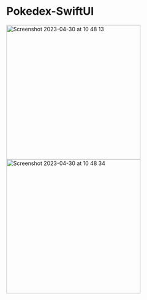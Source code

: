 # Pokedex-SwiftUI

<div>
<img width="350" alt="Screenshot 2023-04-30 at 10 48 13" src="https://user-images.githubusercontent.com/42000136/235356557-893a254a-bb64-412f-83e9-19214fa55516.png">
<img width="350" alt="Screenshot 2023-04-30 at 10 48 34" src="https://user-images.githubusercontent.com/42000136/235356561-7e6ecc35-21d5-40a0-880a-370d4e3c6bec.png">

</div>
